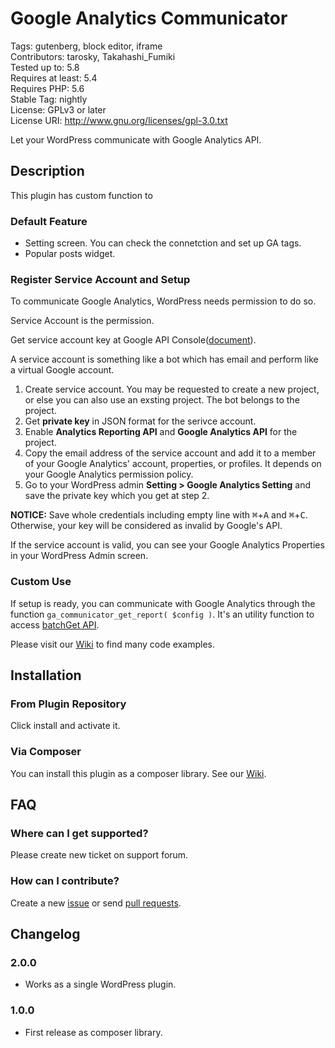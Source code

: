 # Google Analytics Communicator

Tags: gutenberg, block editor, iframe  
Contributors: tarosky, Takahashi_Fumiki  
Tested up to: 5.8  
Requires at least: 5.4  
Requires PHP: 5.6  
Stable Tag: nightly  
License: GPLv3 or later  
License URI: http://www.gnu.org/licenses/gpl-3.0.txt

Let your WordPress communicate with Google Analytics API.

## Description

This plugin has custom function to 

### Default Feature

- Setting screen. You can check the connetction and set up GA tags.
- Popular posts widget.

### Register Service Account and Setup

To communicate Google Analytics, WordPress needs permission to do so.

Service Account is the permission.

Get service account key at Google API Console([document](https://developers.google.com/analytics/devguides/reporting/core/v4/quickstart/service-php?hl=ja)).

A service account is something like a bot which has email and perform like a virtual Google account.

1. Create service account. You may be requested to create a new project, or else you can also use an exsting project. The bot belongs to the project.
2. Get **private key** in JSON format for the serivce account.
3. Enable **Analytics Reporting API** and **Google Analytics API** for the project.
4. Copy the email address of the service account and add it to a member of your Google Analytics' account, properties, or profiles. It depends on your Google Analytics permission policy.
5. Go to your WordPress admin **Setting > Google Analytics Setting** and save the private key which you get at step 2.  

**NOTICE:** Save whole credentials including empty line with <kbd>⌘</kbd>+<kbd>A</kbd> and <kbd>⌘</kbd>+<kbd>C</kbd>. Otherwise, your key will be considered as invalid by Google's API.

If the service account is valid, you can see your Google Analytics Properties in your WordPress Admin screen.

### Custom Use

If setup is ready, you can communicate with Google Analytics through the function `ga_communicator_get_report( $config )`. It's an utility function to access [batchGet API](https://developers.google.com/analytics/devguides/reporting/core/v4/rest/v4/reports/batchGet).

Please visit our [Wiki](https://github.com/kuno1/ga-communicator/wiki) to find many code examples.

## Installation

### From Plugin Repository

Click install and activate it.

### Via Composer

You can install this plugin as a composer library. See our [Wiki](https://github.com/kuno1/ga-communicator/wiki/Install-via-Composer).

## FAQ

### Where can I get supported?

Please create new ticket on support forum.

### How can I contribute?

Create a new [issue](https://github.com/kuno1/ga-communicator/issues) or send [pull requests](https://github.com/kuno1/ga-communicator/pulls).

## Changelog



### 2.0.0

* Works as a single WordPress plugin.

### 1.0.0

* First release as composer library.
